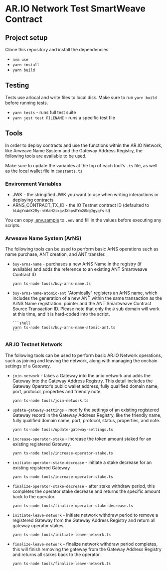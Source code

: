# AR.IO Network Test SmartWeave Contract

## Project setup

Clone this repository and install the dependencies.

- `nvm use`
- `yarn install`
- `yarn build`

## Testing

Tests use arlocal and write files to local disk. Make sure to run `yarn build` before running tests.

- `yarn tests` - runs full test suite
- `yarn jest test FILENAME` - runs a specific test file

## Tools

In order to deploy contracts and use the functions within the AR.IO Network, like Arweave Name System and the Gateway Address Registry, the following tools are available to be used.

Make sure to update the variables at the top of each tool's `.ts` file, as well as the local wallet file in `constants.ts`

### Environment Variables

- JWK - the stringified JWK you want to use when writing interactions or deploying contracts
- ARNS_CONTRACT_TX_ID - the IO Testnet contract ID (defaulted to `bLAgYxAdX2Ry-nt6aH2ixgvJXbpsEYm28NgJgyqfs-U`)

You can copy [.env.sample](./env.sample) to `.env` and fill in the values before executing any scripts.

### Arweave Name System (ArNS)

The following tools can be used to perform basic ArNS operations such as name purchase, ANT creation, and ANT transfer.

- `buy-arns-name` - purchases a new ArNS Name in the registry (if available) and adds the reference to an existing ANT Smartweave Contract ID

  ```shell
  yarn ts-node tools/buy-arns-name.ts
  ```

- `buy-arns-name-atomic-ant` "Atomically" registers an ArNS name, which includes the generation of a new ANT within the same transaction as the ArNS Name registration.
  pointer and the ANT Smartweave Contract Source Transaction ID. Please note that only the `@` sub domain will work at this time, and it is hard-coded into the script.

      ```shell
      yarn ts-node tools/buy-arns-name-atomic-ant.ts
      ```

### AR.IO Testnet Network

The following tools can be used to perform basic AR.IO Network operations, such as joining and leaving the network, along with managing the onchain settings of a Gateway.

- `join-network` - takes a Gateway into the ar.io network and adds the Gateway into the Gateway Address Registry. This detail includes the Gateway Operator’s public wallet address, fully qualified domain name, port, protocol, properties and friendly note.

  ```shell
  yarn ts-node tools/join-network.ts
  ```

- `update-gateway-settings` - modify the settings of an existing registered Gateway record in the Gateway Address Registry, like the friendly name, fully qualified domain name, port, protocol, status, properties, and note.

  ```shell
  yarn ts-node tools/update-gateway-settings.ts
  ```

- `increase-operator-stake` - increase the token amount staked for an existing registered Gateway.

  ```shell
  yarn ts-node tools/increase-operator-stake.ts
  ```

- `initiate-operator-stake-decrease` - initiate a stake decrease for an existing registered Gateway

  ```shell
  yarn ts-node tools/increase-operator-stake.ts
  ```

- `finalize-operator-stake-decrease` - after stake withdraw period, this completes the operator stake decrease and returns the specific amount back to the operator.

  ```shell
  yarn ts-node tools/finalize-operator-stake-decrease.ts
  ```

- `initiate-leave-network` - initiate network withdraw period to remove a registered Gateway from the Gateway Address Registry and return all gateway operator stakes.

  ```shell
  yarn ts-node tools/initiate-leave-network.ts
  ```

- `finalize-leave-network` - finalize network withdraw period completes, this will finish removing the gateway from the Gateway Address Registry and returns all stakes back to the operator.

  ```shell
  yarn ts-node tools/finalize-leave-network.ts
  ```
